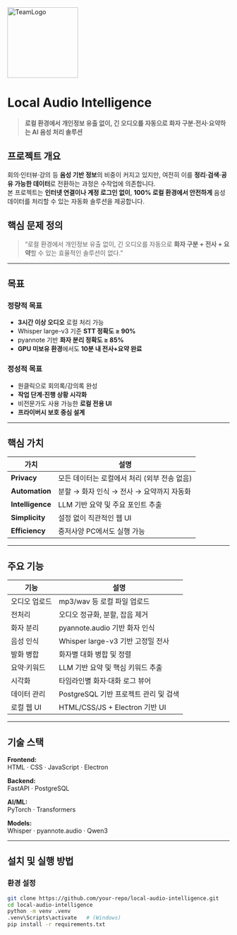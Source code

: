 <img src="https://github.com/user-attachments/assets/adfa14ec-a191-494a-8292-6e1ba4848295" alt="TeamLogo" width="160" height="160" />

#  Local Audio Intelligence
> **로컬 환경에서 개인정보 유출 없이, 긴 오디오를 자동으로 화자 구분·전사·요약하는 AI 음성 처리 솔루션**

##  프로젝트 개요

회의·인터뷰·강의 등 **음성 기반 정보**의 비중이 커지고 있지만, 여전히 이를 **정리·검색·공유 가능한 데이터**로 전환하는 과정은 수작업에 의존합니다.  
본 프로젝트는 **인터넷 연결이나 계정 로그인 없이**, **100% 로컬 환경에서 안전하게** 음성 데이터를 처리할 수 있는 자동화 솔루션을 제공합니다.

##  핵심 문제 정의

> “로컬 환경에서 개인정보 유출 없이, 긴 오디오를 자동으로 **화자 구분 + 전사 + 요약**할 수 있는 효율적인 솔루션이 없다.”

---

##  목표

###  정량적 목표
- **3시간 이상 오디오** 로컬 처리 가능  
- Whisper large-v3 기준 **STT 정확도 ≥ 90%**  
- pyannote 기반 **화자 분리 정확도 ≥ 85%**  
- **GPU 미보유 환경**에서도 **10분 내 전사+요약 완료**

###  정성적 목표
- 원클릭으로 회의록/강의록 완성  
- **작업 단계·진행 상황 시각화**  
- 비전문가도 사용 가능한 **로컬 전용 UI**  
- **프라이버시 보호 중심 설계**

---

##  핵심 가치

| 가치 | 설명 |
|------|------|
| **Privacy** | 모든 데이터는 로컬에서 처리 (외부 전송 없음) |
| **Automation** | 분할 → 화자 인식 → 전사 → 요약까지 자동화 |
| **Intelligence** | LLM 기반 요약 및 주요 포인트 추출 |
| **Simplicity** | 설정 없이 직관적인 웹 UI |
| **Efficiency** | 중저사양 PC에서도 실행 가능 |

---

##  주요 기능

| 기능 | 설명 |
|------|------|
| 오디오 업로드 | mp3/wav 등 로컬 파일 업로드 |
| 전처리 | 오디오 정규화, 분할, 잡음 제거 |
| 화자 분리 | pyannote.audio 기반 화자 인식 |
| 음성 인식 | Whisper large-v3 기반 고정밀 전사 |
| 발화 병합 | 화자별 대화 병합 및 정렬 |
| 요약·키워드 | LLM 기반 요약 및 핵심 키워드 추출 |
| 시각화 | 타임라인별 화자·대화 로그 뷰어 |
| 데이터 관리 | PostgreSQL 기반 프로젝트 관리 및 검색 |
| 로컬 웹 UI | HTML/CSS/JS + Electron 기반 UI |

---

##  기술 스택

**Frontend:**  
HTML · CSS · JavaScript · Electron  

**Backend:**  
FastAPI · PostgreSQL  

**AI/ML:**  
PyTorch · Transformers  

**Models:**  
Whisper · pyannote.audio · Qwen3  

---

##  설치 및 실행 방법

### 환경 설정
```bash
git clone https://github.com/your-repo/local-audio-intelligence.git
cd local-audio-intelligence
python -m venv .venv
.venv\Scripts\activate   # (Windows)
pip install -r requirements.txt

